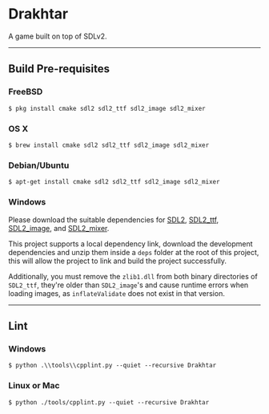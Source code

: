 # Drakhtar

A game built on top of SDLv2.

---

## Build Pre-requisites

### FreeBSD

```shell
$ pkg install cmake sdl2 sdl2_ttf sdl2_image sdl2_mixer
```

### OS X

```shell
$ brew install cmake sdl2 sdl2_ttf sdl2_image sdl2_mixer
```

### Debian/Ubuntu

```
$ apt-get install cmake sdl2 sdl2_ttf sdl2_image sdl2_mixer
```

### Windows

Please download the suitable dependencies for
[SDL2](https://www.libsdl.org/download-2.0.php),
[SDL2_ttf](https://www.libsdl.org/projects/SDL_ttf/),
[SDL2_image](https://www.libsdl.org/projects/SDL_image/), and
[SDL2_mixer](https://www.libsdl.org/projects/SDL_mixer/).

This project supports a local dependency link, download the development dependencies and unzip them inside a `deps`
folder at the root of this project, this will allow the project to link and build the project successfully.

Additionally, you must remove the `zlib1.dll` from both binary directories of `SDL2_ttf`, they're older than `SDL2_image`'s
and cause runtime errors when loading images, as `inflateValidate` does not exist in that version.


---

## Lint

### Windows

```shell
$ python .\\tools\\cpplint.py --quiet --recursive Drakhtar
```

### Linux or Mac

```
$ python ./tools/cpplint.py --quiet --recursive Drakhtar
```
